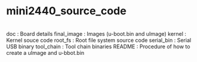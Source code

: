 # mini2440_source_code

<br boot        : Bootloader source code />
doc         : Board details
final_image : Images (u-boot.bin and uImage)
kernel      : Kernel souce code
root_fs     : Root file system source code
serial_bin  : Serial USB binary
tool_chain  : Tool chain binaries
README      : Procedure of how to create a uImage and u-bbot.bin
